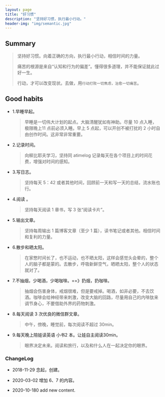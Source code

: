 ```yaml
---
layout: page
title: "好习惯"
description: "坚持好习惯，执行最小行动。"
header-img: "img/semantic.jpg"
---
```


## Summary

>   坚持好习惯。向着正确的方向，执行最小行动，相信时间的力量。
>
>   痛苦的根源是来自“认知和行为的偏差”。懂得很多道理，并不能保证就此过好一生。
>
>   行动，才可以改变现状。去做，用`行动打败一切焦虑，治愈一切痛苦`。

## Good habits

- 1.早睡早起。

    >   早睡是一切伟大计划的起点。大脑清醒犹如有神助。尽量 10 点入睡，极限晚上11 点前必须入睡。早上 5 点起，可以开创不被打扰的 2 小时自由创作时间。这非常非常重要。

- 2.记录时间。

    >   向柳比耶夫学习，坚持同 atimelog 记录每天在各个项目上的时间花费，增强对时间的感知。

- 3.写日志。

    >   坚持每天 5：42 或者其他时间，回顾前一天和写一天的总结，流水账也行。

- 4.阅读 。

    >   坚持每天阅读 1 章书，写 3 张“阅读卡片”。

- 5.输出文章。

    >   坚持每周输出 1 篇博客文章（至少 1 篇），读书笔记或者其他。相信时间和复利的力量。

-   6.散步和晒太阳。

    >   在家憋时间长了，也不运动，也不晒太阳，这样会感觉头会晕的，整个人的脑子都是蒙的。去散步，呼吸新鲜空气，晒晒太阳，整个人的状态就对了。

-   7.不抽烟，少喝酒，少喝咖啡。==》扔烟，扔咖啡。

    >   抽烟会伤害身体，戒烟很难，但是要戒掉。喝酒，如非必要，不去饮酒。咖啡会给神经带来刺激，改变大脑的回路，尽量用自己的内啡肽来调节身心，不要借助外界的药物刺激。

-   8.每天阅读 3 次优良的微信群文章。

    >   中午，傍晚，睡觉前，每次阅读不超过 30min。

-   9.每天晚上陪娃读英语 小书2 本。让娃自主阅读30min。

    >   眼界决定未来。阅读和旅行，以及和什么人在一起决定你的眼界。





### ChangeLog

- 2018-11-29 念起，创建。

- 2020-03-02 增加 6、7 的内容。

- 2020-10-180 add new content.

    

